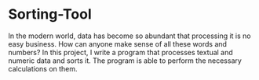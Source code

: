 # Sorting-Tool
In the modern world, data has become so abundant that processing it is no easy business. How can anyone make sense of all these words and numbers? In this project, I write a program that processes textual and numeric data and sorts it. The program is able to perform the necessary calculations on them.
